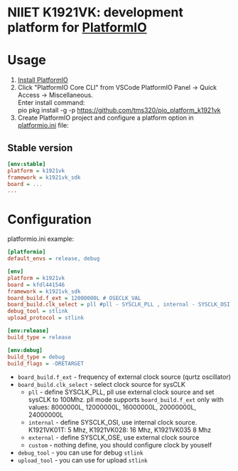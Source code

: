 # NIIET K1921VK: development platform for [PlatformIO](http://platformio.org)


# Usage

1. [Install PlatformIO](http://platformio.org)
3. Click "PlatformIO Core CLI" from VSCode PlatformIO Panel -> Quick Access -> Miscellaneous.  
Enter install command:  
pio pkg install -g -p https://github.com/tms320/pio_platform_k1921vk
2. Create PlatformIO project and configure a platform option in [platformio.ini](http://docs.platformio.org/page/projectconf.html) file:

## Stable version

```ini
[env:stable]
platform = k1921vk
framework = k1921vk_sdk
board = ...
...
```

# Configuration
platformio.ini example:
```ini
[platformio]
default_envs = release, debug

[env]
platform = k1921vk
board = kfdl441546
framework = k1921vk_sdk
board_build.f_ext = 12000000L # OSECLK_VAL 
board_build.clk_select = pll #pll - SYSCLK_PLL , internal - SYSCLK_OSI , external - SYSCLK_OSE
debug_tool = stlink
upload_protocol = stlink

[env:release]
build_type = release

[env:debug]
build_type = debug
build_flags = -DRETARGET
```

* `board_build.f_ext` - frequency of external clock source (qurtz oscillator)
* `board_build.clk_select` - select clock source for sysCLK
  * `pll` - define SYSCLK_PLL, pll use external clock source and set sysCLK to 100Mhz. pll mode supports `board_build.f_ext` only with values: 8000000L, 12000000L, 16000000L, 20000000L, 24000000L
  * `internal` - define SYSCLK_OSI, use internal clock source. K1921VK01T: 5 Mhz, K1921VK028: 16 Mhz, K1921VK035 8 Mhz
  * `external` - define SYSCLK_OSE, use external clock source
  * `custom` - nothing define, you should configure clock by youself
* `debug_tool` - you can use for debug `stlink`
* `upload_tool` - you can use for upload `stlink`
